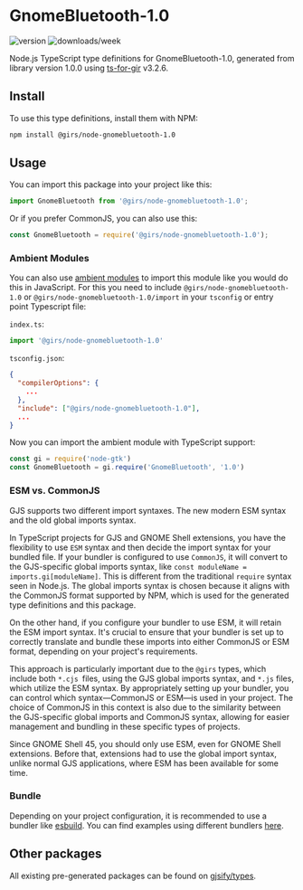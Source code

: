 
# GnomeBluetooth-1.0

![version](https://img.shields.io/npm/v/@girs/node-gnomebluetooth-1.0)
![downloads/week](https://img.shields.io/npm/dw/@girs/node-gnomebluetooth-1.0)


Node.js TypeScript type definitions for GnomeBluetooth-1.0, generated from library version 1.0.0 using [ts-for-gir](https://github.com/gjsify/ts-for-gir) v3.2.6.


## Install

To use this type definitions, install them with NPM:
```bash
npm install @girs/node-gnomebluetooth-1.0
```

## Usage

You can import this package into your project like this:
```ts
import GnomeBluetooth from '@girs/node-gnomebluetooth-1.0';
```

Or if you prefer CommonJS, you can also use this:
```ts
const GnomeBluetooth = require('@girs/node-gnomebluetooth-1.0');
```

### Ambient Modules

You can also use [ambient modules](https://github.com/gjsify/ts-for-gir/tree/main/packages/cli#ambient-modules) to import this module like you would do this in JavaScript.
For this you need to include `@girs/node-gnomebluetooth-1.0` or `@girs/node-gnomebluetooth-1.0/import` in your `tsconfig` or entry point Typescript file:

`index.ts`:
```ts
import '@girs/node-gnomebluetooth-1.0'
```

`tsconfig.json`:
```json
{
  "compilerOptions": {
    ...
  },
  "include": ["@girs/node-gnomebluetooth-1.0"],
  ...
}
```

Now you can import the ambient module with TypeScript support: 

```ts
const gi = require('node-gtk')
const GnomeBluetooth = gi.require('GnomeBluetooth', '1.0')
```



### ESM vs. CommonJS

GJS supports two different import syntaxes. The new modern ESM syntax and the old global imports syntax.

In TypeScript projects for GJS and GNOME Shell extensions, you have the flexibility to use `ESM` syntax and then decide the import syntax for your bundled file. If your bundler is configured to use `CommonJS`, it will convert to the GJS-specific global imports syntax, like `const moduleName = imports.gi[moduleName]`. This is different from the traditional `require` syntax seen in Node.js. The global imports syntax is chosen because it aligns with the CommonJS format supported by NPM, which is used for the generated type definitions and this package.

On the other hand, if you configure your bundler to use ESM, it will retain the ESM import syntax. It's crucial to ensure that your bundler is set up to correctly translate and bundle these imports into either CommonJS or ESM format, depending on your project's requirements.

This approach is particularly important due to the `@girs` types, which include both `*.cjs `files, using the GJS global imports syntax, and `*.js` files, which utilize the ESM syntax. By appropriately setting up your bundler, you can control which syntax—CommonJS or ESM—is used in your project. The choice of CommonJS in this context is also due to the similarity between the GJS-specific global imports and CommonJS syntax, allowing for easier management and bundling in these specific types of projects.

Since GNOME Shell 45, you should only use ESM, even for GNOME Shell extensions. Before that, extensions had to use the global import syntax, unlike normal GJS applications, where ESM has been available for some time.

### Bundle

Depending on your project configuration, it is recommended to use a bundler like [esbuild](https://esbuild.github.io/). You can find examples using different bundlers [here](https://github.com/gjsify/ts-for-gir/tree/main/examples).

## Other packages

All existing pre-generated packages can be found on [gjsify/types](https://github.com/gjsify/types).

